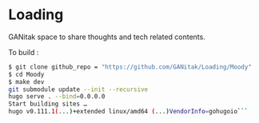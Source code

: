 # Loading
GANitak space to share thoughts and tech related contents.

To build :
```bash
$ git clone github_repo = "https://github.com/GANitak/Loading/Moody"
$ cd Moody
$ make dev 
git submodule update --init --recursive
hugo serve . --bind=0.0.0.0
Start building sites … 
hugo v0.111.1(...)+extended linux/amd64 (...)VendorInfo=gohugoio```

